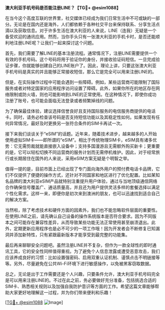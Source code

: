**澳大利亚手机号码是否能注册LINE？【TG💪+ @esim1088】**

在当今这个高度互联的世界里，社交媒体已经成为我们日常生活中不可或缺的一部分。无论是在国内还是海外，人们都依赖于各种社交平台来保持联系、分享生活点滴以及获取信息。对于许多生活在澳大利亚的人来说，LINE（连我）无疑是一个备受欢迎的通讯应用。然而，当你手头只有一张澳大利亚的手机卡时，是否还能顺利地注册LINE呢？让我们一起来探讨这个问题。

首先，我们需要了解LINE的基本注册流程。通常情况下，注册LINE需要提供一个有效的手机号码。这个号码将用于验证你的身份，并接收验证码短信。一旦完成验证步骤，你就能够创建自己的LINE账户了。因此，理论上讲，只要这张澳大利亚手机号码是真实的并且能够正常接收短信，那么它是完全可以用来注册LINE的。

但是，在实际操作过程中可能会遇到一些障碍。例如，某些运营商可能限制了国际服务或者对特定国家的应用程序访问设置了障碍。此外，如果你所在的地区存在网络限制或防火墙，则也可能影响到LINE的正常使用。在这种情况下，即使你成功注册了账号，也可能会面临无法登录或者频繁掉线的问题。

为了确保最佳体验，建议选择信誉良好且支持国际服务的电信服务商提供的电话卡。同时，请务必检查该号码是否支持短信功能以及其稳定性如何。如果发现有任何异常情况，最好及时更换另一张符合条件的SIM卡再试一次。

接下来我们谈谈关于“eSIM”的话题。近年来，随着技术进步，越来越多的人开始使用虚拟SIM卡——即所谓的“eSIM”。相比于传统物理SIM卡，eSIM具有诸多优势：它无需剪裁就能直接嵌入设备中；支持多国漫游且无需额外购买新卡；更重要的是，它可以轻松切换不同运营商的服务计划而无需停机维护。因此，对于经常旅行或长期居住在国外的人来说，采用eSIM方案无疑是个明智之举。

值得一提的是，目前市面上已经出现了专门面向海外用户的预付费电话卡品牌，它们不仅提供了便捷的操作方式，还针对不同国家和地区进行了优化配置。比如某知名品牌的澳大利亚eSIM产品就特别注重提升用户体验，通过与当地顶级通信网络合作确保信号覆盖广、通话质量高，并且还为用户提供灵活多样的套餐选择以满足个性化需求。这样一来，即便你是初次来到澳洲的朋友，也可以迅速找到适合自己的解决方案。

当然啦，除了考虑技术和硬件方面的因素外，我们也不能忽略软件层面的重要性。在使用LINE之前，请先确认自己设备的操作系统版本是否符合要求。因为不同版本之间可能存在兼容性差异，从而导致某些功能无法正常使用甚至崩溃退出。此外，定期更新应用程序也是必不可少的一项工作哦！因为开发者会不断修复已知漏洞并添加新特性，只有紧跟最新版本才能享受到最完整的功能集。

最后再来聊聊安全问题吧。虽然注册LINE并不复杂，但作为一款全球性的即时通讯工具，它的安全性同样值得重视。为了避免个人信息泄露或遭受恶意攻击，我们应该养成良好的习惯：比如设置强密码、启用双重认证机制、谨慎点击不明链接等等。另外，尽量避免在公共Wi-Fi环境下进行敏感操作，以免被黑客窃取数据。

总之，无论是出于工作需要还是个人兴趣，只要条件允许，澳大利亚手机号码完全是可以用来注册LINE的。不过在此之前，务必要做好充分准备，包括挑选合适的SIM卡、熟悉相关规则以及加强自我防护意识等方面的工作。希望这篇文章能够帮助大家更好地理解这一过程，并为你们带来便利和乐趣！

[[TG💪+ @esim1088](https://t.me/s/esim1088) ![Image](https://i.postimg.cc/4NQfJmqS/Snipaste-2025-05-13-00-14-12.png)]